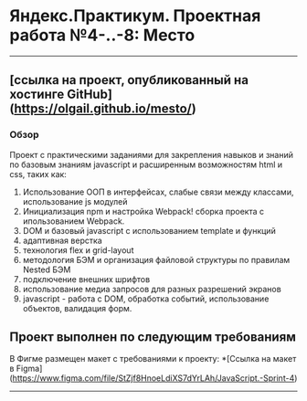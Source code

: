 # Яндекс.Практикум. Проектная работа №4-..-8: Место

------------------------------
[ссылка на проект, опубликованный на хостинге GitHub] (https://olgail.github.io/mesto/)
------------------------------
### Обзор

Проект с практическими заданиями для закрепления навыков и знаний по базовым знаниям javascript и расширенным возможностям html и css, таких как:


1. Использование ООП в интерфейсах, слабые связи между классами, использование js модулей
2. Инициализация npm и настройка Webpack! сборка проекта с ипользованием Webpack.
3. DOM и базовый javascript с использованием template и функций
4. адаптивная верстка
5. технология flex и grid-layout
6. методология БЭМ и организация файловой структуры по правилам Nested БЭМ
7. подключение внешних шрифтов
8. использование медиа запросов для разных разрешений экранов
9. javascript - работа с DOM, обработка событий, использование объектов, валидация форм.



**Проект выполнен по следующим требованиям**
------------------------------
В Фигме размещен макет с требованиями к проекту:
*[Ссылка на макет в Figma] (https://www.figma.com/file/StZjf8HnoeLdiXS7dYrLAh/JavaScript.-Sprint-4)

-----------------------------------------------
